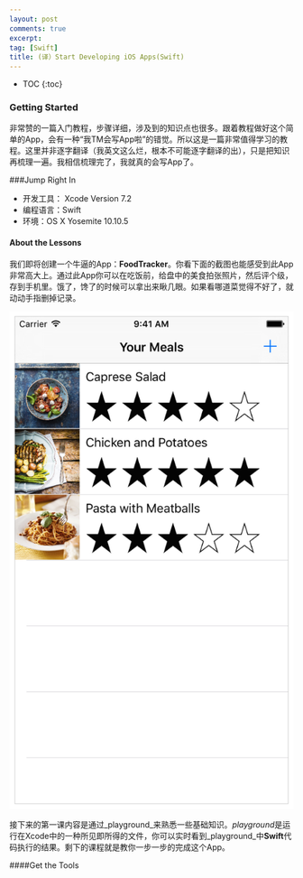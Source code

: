 ```yaml
---
layout: post
comments: true
excerpt:  
tag: [Swift]
title: (译）Start Developing iOS Apps(Swift)
---
```


* TOC
  {:toc}

### Getting Started

非常赞的一篇入门教程，步骤详细，涉及到的知识点也很多。跟着教程做好这个简单的App，会有一种“我TM会写App啦”的错觉。所以这是一篇非常值得学习的教程。这里并非逐字翻译（我英文这么烂，根本不可能逐字翻译的出），只是把知识再梳理一遍。我相信梳理完了，我就真的会写App了。

###Jump Right In 

* 开发工具： Xcode Version 7.2
* 编程语言：Swift
* 环境：OS X Yosemite 10.10.5

#### About the Lessons

我们即将创建一个牛逼的App：**FoodTracker**。你看下面的截图也能感受到此App非常高大上。通过此App你可以在吃饭前，给盘中的美食拍张照片，然后评个级，存到手机里。饿了，馋了的时候可以拿出来瞅几眼。如果看哪道菜觉得不好了，就动动手指删掉记录。

![](../images/8_sim_navbar_2x.png)

接下来的第一课内容是通过_playground_来熟悉一些基础知识。*playground*是运行在Xcode中的一种所见即所得的文件，你可以实时看到_playground_中**Swift**代码执行的结果。剩下的课程就是教你一步一步的完成这个App。

####Get the Tools